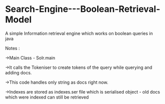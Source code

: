 Search-Engine---Boolean-Retrieval-Model
=======================================

A simple Information retrieval engine which works on boolean queries in java

Notes :

->Main Class - Solr.main

->It calls the Tokeniser to create tokens of the query while querying and adding docs.

->This code handles only string as docs right now.

->Indexes are stored as indexes.ser file which is serialised object - old docs which were indexed can still be retrieved


